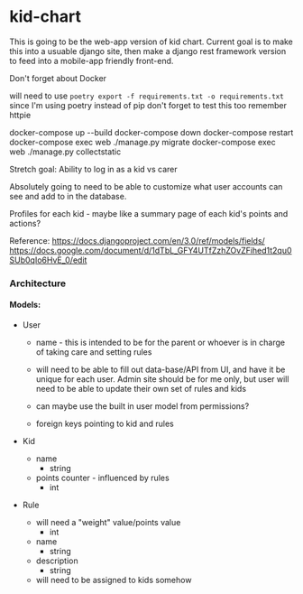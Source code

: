 # kid-chart
This is going to be the web-app version of kid chart.
Current goal is to make this into a usuable django site, then make a django rest framework version to feed into a mobile-app friendly front-end.

Don't forget about Docker

will need to use
`poetry export -f requirements.txt -o requirements.txt`
since I'm using poetry instead of pip
don't forget to test this too
remember httpie

docker-compose up --build
docker-compose down
docker-compose restart
docker-compose exec web ./manage.py migrate
docker-compose exec web ./manage.py collectstatic

Stretch goal:
Ability to log in as a kid vs carer

Absolutely going to need to be able to customize what user accounts can see and add to in the database.

Profiles for each kid - maybe like a summary page of each kid's points and actions?

Reference:
https://docs.djangoproject.com/en/3.0/ref/models/fields/
https://docs.google.com/document/d/1dTbL_GFY4UTfZzhZOvZFihed1t2qu0SUb0qIo6HvE_0/edit


### Architecture

#### Models:

- User
    - name - this is intended to be for the parent or whoever is in charge of taking care and setting rules
    - will need to be able to fill out data-base/API from UI, and have it be unique for each user. Admin site should be for me only, but user will need to be able to update their own set of rules and kids

    - can maybe use the built in user model from permissions?

    - foreign keys pointing to kid and rules

- Kid
    - name
        - string
    - points counter - influenced by rules
        - int

- Rule
    - will need a "weight" value/points value
        - int
    - name
        - string
    - description
        - string
    - will need to be assigned to kids somehow
